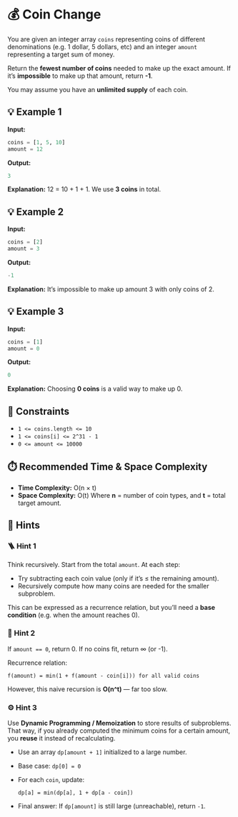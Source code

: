# 💰 Coin Change

You are given an integer array `coins` representing coins of different denominations (e.g. 1 dollar, 5 dollars, etc) and an integer `amount` representing a target sum of money.

Return the **fewest number of coins** needed to make up the exact amount.
If it’s **impossible** to make up that amount, return **-1**.

You may assume you have an **unlimited supply** of each coin.

## 💡 Example 1

**Input:**

```python
coins = [1, 5, 10]
amount = 12
```

**Output:**

```python
3
```

**Explanation:**
12 = 10 + 1 + 1.
We use **3 coins** in total.

## 💡 Example 2

**Input:**

```python
coins = [2]
amount = 3
```

**Output:**

```python
-1
```

**Explanation:**
It’s impossible to make up amount 3 with only coins of 2.

## 💡 Example 3

**Input:**

```python
coins = [1]
amount = 0
```

**Output:**

```python
0
```

**Explanation:**
Choosing **0 coins** is a valid way to make up 0.

## 📏 Constraints

* `1 <= coins.length <= 10`
* `1 <= coins[i] <= 2^31 - 1`
* `0 <= amount <= 10000`

## ⏱️ Recommended Time & Space Complexity

* **Time Complexity:** O(n × t)
* **Space Complexity:** O(t)
  Where **n** = number of coin types, and **t** = total target amount.
  
## 🧠 Hints

### 🪜 Hint 1

Think recursively.
Start from the total `amount`. At each step:

* Try subtracting each coin value (only if it’s ≤ the remaining amount).
* Recursively compute how many coins are needed for the smaller subproblem.

This can be expressed as a recurrence relation, but you’ll need a **base condition** (e.g. when the amount reaches 0).

### 🧩 Hint 2

If `amount == 0`, return 0.
If no coins fit, return ∞ (or -1).

Recurrence relation:

```
f(amount) = min(1 + f(amount - coin[i])) for all valid coins
```

However, this naive recursion is **O(n^t)** — far too slow.

### ⚙️ Hint 3

Use **Dynamic Programming / Memoization** to store results of subproblems.
That way, if you already computed the minimum coins for a certain amount, you **reuse** it instead of recalculating.

* Use an array `dp[amount + 1]` initialized to a large number.
* Base case: `dp[0] = 0`
* For each `coin`, update:

  ```
  dp[a] = min(dp[a], 1 + dp[a - coin])
  ```
* Final answer:
  If `dp[amount]` is still large (unreachable), return `-1`.
